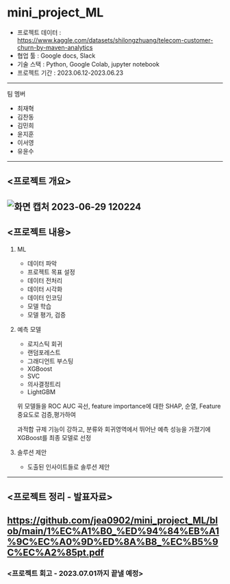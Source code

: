 # mini_project_ML

- 프로젝트 데이터 : https://www.kaggle.com/datasets/shilongzhuang/telecom-customer-churn-by-maven-analytics
- 협업 툴 : Google docs, Slack
- 기술 스택 : Python, Google Colab, jupyter notebook
- 프로젝트 기간 : 2023.06.12-2023.06.23
---
팀 멤버
* 최재혁
* 김찬동
* 김민희
* 윤지훈
* 이서영
* 유윤수
---

## <프로젝트 개요>
![화면 캡처 2023-06-29 120224](https://github.com/jea0902/mini_project_ML/assets/62950552/cf5b7442-73e4-481d-b0b9-1f54849ce9e1)
---
## <프로젝트 내용> 
1. ML
    * 데이터 파악
    * 프로젝트 목표 설정
    * 데이터 전처리
    * 데이터 시각화
    * 데이터 인코딩
    * 모델 학습
    * 모델 평가, 검증

2. 예측 모델
   * 로지스틱 회귀
   * 랜덤포레스트
   * 그래디언트 부스팅
   * XGBoost
   * SVC
   * 의사결정트리
   * LightGBM

    위 모델들을 ROC AUC 곡선, feature importance에 대한 SHAP,
    순열, Feature 중요도로 검증,평가하여

    과적합 규제 기능이 강하고,
    분류와 회귀영역에서 뛰어난 예측 성능을 가졌기에
    XGBoost를 최종 모델로 선정
   
3. 솔루션 제안
   * 도출된 인사이트들로 솔루션 제안

---
## <프로젝트 정리 - 발표자료>
https://github.com/jea0902/mini_project_ML/blob/main/1%EC%A1%B0_%ED%94%84%EB%A1%9C%EC%A0%9D%ED%8A%B8_%EC%B5%9C%EC%A2%85pt.pdf
---
### <프로젝트 회고 - 2023.07.01까지 끝낼 예정>
